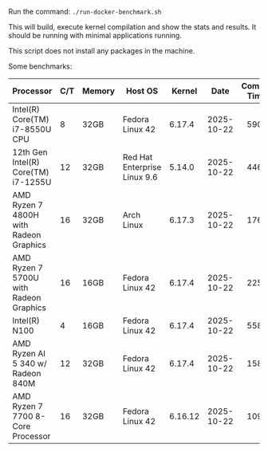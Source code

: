 
Run the command: `./run-docker-benchmark.sh`

This will build, execute kernel compilation and show the stats and results.
It should be running with minimal applications running.

This script does not install any packages in the machine.

Some benchmarks:

| Processor | C/T | Memory | Host OS | Kernel | Date | Comp. Time |
| --- | --- | --- | --- | --- | --- | ---: |
| Intel(R) Core(TM) i7-8550U CPU | 8 | 32GB | Fedora Linux 42 | 6.17.4 | 2025-10-22 | 590s |
| 12th Gen Intel(R) Core(TM) i7-1255U | 12 | 32GB | Red Hat Enterprise Linux 9.6 | 5.14.0 | 2025-10-22 | 446s |
| AMD Ryzen 7 4800H with Radeon Graphics | 16 | 32GB | Arch Linux | 6.17.3 | 2025-10-22 | 176s |
| AMD Ryzen 7 5700U with Radeon Graphics | 16 | 16GB | Fedora Linux 42 | 6.17.4 | 2025-10-22 | 225s |
| Intel(R) N100 | 4 | 16GB | Fedora Linux 42 | 6.17.4 | 2025-10-22 | 558s |
| AMD Ryzen AI 5 340 w/ Radeon 840M | 12 | 32GB | Fedora Linux 42 | 6.17.4 | 2025-10-22 | 158s |
|  AMD Ryzen 7 7700 8-Core Processor | 16 | 32GB | Fedora Linux 42 | 6.16.12 | 2025-10-22 | 109s |
